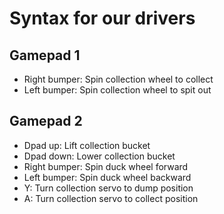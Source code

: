 # Syntax for our drivers
## Gamepad 1
* Right bumper: Spin collection wheel to collect
* Left bumper: Spin collection wheel to spit out

## Gamepad 2
* Dpad up: Lift collection bucket
* Dpad down: Lower collection bucket
* Right bumper: Spin duck wheel forward
* Left bumper: Spin duck wheel backward
* Y: Turn collection servo to dump position
* A: Turn collection servo to collect position